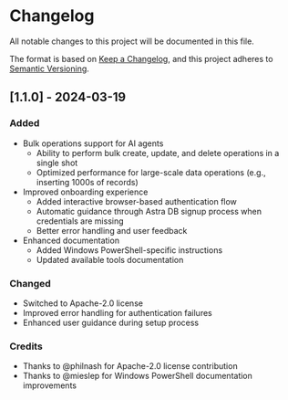 # Changelog

All notable changes to this project will be documented in this file.

The format is based on [Keep a Changelog](https://keepachangelog.com/en/1.0.0/),
and this project adheres to [Semantic Versioning](https://semver.org/spec/v2.0.0.html).

## [1.1.0] - 2024-03-19

### Added

- Bulk operations support for AI agents
  - Ability to perform bulk create, update, and delete operations in a single shot
  - Optimized performance for large-scale data operations (e.g., inserting 1000s of records)
- Improved onboarding experience
  - Added interactive browser-based authentication flow
  - Automatic guidance through Astra DB signup process when credentials are missing
  - Better error handling and user feedback
- Enhanced documentation
  - Added Windows PowerShell-specific instructions
  - Updated available tools documentation

### Changed

- Switched to Apache-2.0 license
- Improved error handling for authentication failures
- Enhanced user guidance during setup process

### Credits

- Thanks to @philnash for Apache-2.0 license contribution
- Thanks to @mieslep for Windows PowerShell documentation improvements
